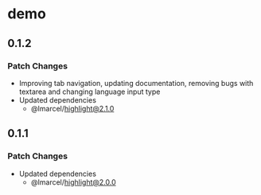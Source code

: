 # demo

## 0.1.2

### Patch Changes

- Improving tab navigation, updating documentation, removing bugs with textarea and changing language input type
- Updated dependencies
  - @lmarcel/highlight@2.1.0

## 0.1.1

### Patch Changes

- Updated dependencies
  - @lmarcel/highlight@2.0.0
